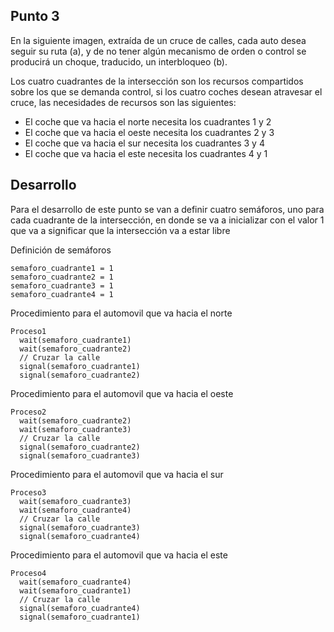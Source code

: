 ## Punto 3
En la siguiente imagen, extraída de un cruce de calles, cada auto desea seguir su ruta (a), y de no tener algún mecanismo de orden o control se producirá un choque, traducido, un interbloqueo (b).

Los cuatro cuadrantes de la intersección son los recursos compartidos sobre los que se demanda control, si los cuatro coches desean atravesar el cruce, las necesidades de recursos son las siguientes:

- El coche que va hacia el norte necesita los cuadrantes 1 y 2
- El coche que va hacia el oeste necesita los cuadrantes 2 y 3
- El coche que va hacia el sur necesita los cuadrantes 3 y 4
- El coche que va hacia el este necesita los cuadrantes 4 y 1

## Desarrollo
Para el desarrollo de este punto se van a definir cuatro semáforos, uno para cada cuadrante de la intersección, en donde se va a inicializar con el valor 1 que va a significar que la intersección va a estar libre

Definición de semáforos
```
semaforo_cuadrante1 = 1
semaforo_cuadrante2 = 1
semaforo_cuadrante3 = 1
semaforo_cuadrante4 = 1
```

Procedimiento para el automovil que va hacia el norte
```
Proceso1
  wait(semaforo_cuadrante1)
  wait(semaforo_cuadrante2)
  // Cruzar la calle
  signal(semaforo_cuadrante1)
  signal(semaforo_cuadrante2)
```

Procedimiento para el automovil que va hacia el oeste
```
Proceso2
  wait(semaforo_cuadrante2)
  wait(semaforo_cuadrante3)
  // Cruzar la calle
  signal(semaforo_cuadrante2)
  signal(semaforo_cuadrante3)
```

Procedimiento para el automovil que va hacia el sur
```
Proceso3
  wait(semaforo_cuadrante3)
  wait(semaforo_cuadrante4)
  // Cruzar la calle
  signal(semaforo_cuadrante3)
  signal(semaforo_cuadrante4)
```

Procedimiento para el automovil que va hacia el este
```
Proceso4
  wait(semaforo_cuadrante4)
  wait(semaforo_cuadrante1)
  // Cruzar la calle
  signal(semaforo_cuadrante4)
  signal(semaforo_cuadrante1)
```
